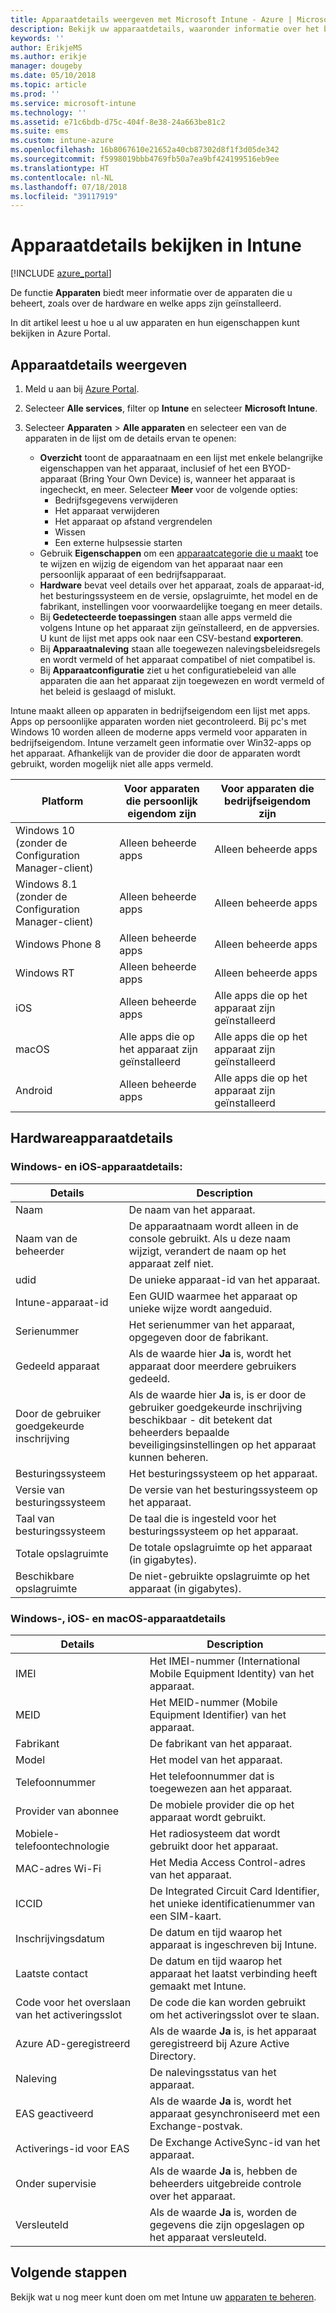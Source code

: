 ```yaml
---
title: Apparaatdetails weergeven met Microsoft Intune - Azure | Microsoft Docs
description: Bekijk uw apparaatdetails, waaronder informatie over het besturingssysteem, de opslagruimte, de fabrikant en het model. Bekijk een lijst met geïnstalleerde apps, controleer de beleidsregels voor naleving en stel TeamViewer in met Microsoft Intune in Azure. Vergelijkbaar met het bekijken van de inventaris van de apparaten die u beheert.
keywords: ''
author: ErikjeMS
ms.author: erikje
manager: dougeby
ms.date: 05/10/2018
ms.topic: article
ms.prod: ''
ms.service: microsoft-intune
ms.technology: ''
ms.assetid: e71c6bdb-d75c-404f-8e38-24a663be81c2
ms.suite: ems
ms.custom: intune-azure
ms.openlocfilehash: 16b8067610e21652a40cb87302d8f1f3d05de342
ms.sourcegitcommit: f5998019bbb4769fb50a7ea9bf424199516eb9ee
ms.translationtype: HT
ms.contentlocale: nl-NL
ms.lasthandoff: 07/18/2018
ms.locfileid: "39117919"
---
```

# <a name="see-device-details-in-intune"></a>Apparaatdetails bekijken in Intune

[!INCLUDE [azure_portal](./includes/azure_portal.md)]

De functie **Apparaten** biedt meer informatie over de apparaten die u beheert, zoals over de hardware en welke apps zijn geïnstalleerd.

In dit artikel leest u hoe u al uw apparaten en hun eigenschappen kunt bekijken in Azure Portal.

## <a name="view-the-device-details"></a>Apparaatdetails weergeven

1. Meld u aan bij [Azure Portal](https://portal.azure.com).
2. Selecteer **Alle services**, filter op **Intune** en selecteer **Microsoft Intune**.
3. Selecteer **Apparaten** > **Alle apparaten** en selecteer een van de apparaten in de lijst om de details ervan te openen:

   - **Overzicht** toont de apparaatnaam en een lijst met enkele belangrijke eigenschappen van het apparaat, inclusief of het een BYOD-apparaat (Bring Your Own Device) is, wanneer het apparaat is ingecheckt, en meer. Selecteer **Meer** voor de volgende opties:
     - Bedrijfsgegevens verwijderen
     - Het apparaat verwijderen
     - Het apparaat op afstand vergrendelen
     - Wissen
     - Een externe hulpsessie starten
   - Gebruik **Eigenschappen** om een [apparaatcategorie die u maakt](device-group-mapping.md) toe te wijzen en wijzig de eigendom van het apparaat naar een persoonlijk apparaat of een bedrijfsapparaat.
   - **Hardware** bevat veel details over het apparaat, zoals de apparaat-id, het besturingssysteem en de versie, opslagruimte, het model en de fabrikant, instellingen voor voorwaardelijke toegang en meer details.
   - Bij **Gedetecteerde toepassingen** staan alle apps vermeld die volgens Intune op het apparaat zijn geïnstalleerd, en de appversies. U kunt de lijst met apps ook naar een CSV-bestand **exporteren**.
   - Bij **Apparaatnaleving** staan alle toegewezen nalevingsbeleidsregels en wordt vermeld of het apparaat compatibel of niet compatibel is.
   - Bij **Apparaatconfiguratie** ziet u het configuratiebeleid van alle apparaten die aan het apparaat zijn toegewezen en wordt vermeld of het beleid is geslaagd of mislukt.

Intune maakt alleen op apparaten in bedrijfseigendom een lijst met apps. Apps op persoonlijke apparaten worden niet gecontroleerd. Bij pc's met Windows 10 worden alleen de moderne apps vermeld voor apparaten in bedrijfseigendom. Intune verzamelt geen informatie over Win32-apps op het apparaat. Afhankelijk van de provider die door de apparaten wordt gebruikt, worden mogelijk niet alle apps vermeld.

|Platform|Voor apparaten die persoonlijk eigendom zijn|Voor apparaten die bedrijfseigendom zijn|  
|--------------|---------------------------------|--------------------------------|  
|Windows 10 (zonder de Configuration Manager-client)|Alleen beheerde apps|Alleen beheerde apps|
|Windows 8.1 (zonder de Configuration Manager-client)|Alleen beheerde apps|Alleen beheerde apps|  
|Windows Phone 8|Alleen beheerde apps|Alleen beheerde apps|  
|Windows RT|Alleen beheerde apps|Alleen beheerde apps|  
|iOS|Alleen beheerde apps|Alle apps die op het apparaat zijn geïnstalleerd|
|macOS|Alle apps die op het apparaat zijn geïnstalleerd|Alle apps die op het apparaat zijn geïnstalleerd|  
|Android|Alleen beheerde apps|Alle apps die op het apparaat zijn geïnstalleerd|  

## <a name="hardware-device-details"></a>Hardwareapparaatdetails

### <a name="windows-and-ios-device-details"></a>Windows- en iOS-apparaatdetails:
|Details|Description|  
|--------------|----------------------|  
|Naam|De naam van het apparaat.|
|Naam van de beheerder|De apparaatnaam wordt alleen in de console gebruikt. Als u deze naam wijzigt, verandert de naam op het apparaat zelf niet.|
|udid|De unieke apparaat-id van het apparaat.|
|Intune-apparaat-id|Een GUID waarmee het apparaat op unieke wijze wordt aangeduid.|
|Serienummer|Het serienummer van het apparaat, opgegeven door de fabrikant.|
|Gedeeld apparaat|Als de waarde hier **Ja** is, wordt het apparaat door meerdere gebruikers gedeeld.|
|Door de gebruiker goedgekeurde inschrijving|Als de waarde hier **Ja** is, is er door de gebruiker goedgekeurde inschrijving beschikbaar - dit betekent dat beheerders bepaalde beveiligingsinstellingen op het apparaat kunnen beheren.|
|Besturingssysteem|Het besturingssysteem op het apparaat.|
|Versie van besturingssysteem|De versie van het besturingssysteem op het apparaat.|
|Taal van besturingssysteem|De taal die is ingesteld voor het besturingssysteem op het apparaat.|
|Totale opslagruimte|De totale opslagruimte op het apparaat (in gigabytes).|
|Beschikbare opslagruimte|De niet-gebruikte opslagruimte op het apparaat (in gigabytes).|


### <a name="windows-ios-and-macos-device-details"></a>Windows-, iOS- en macOS-apparaatdetails
|Details|Description|  
|--------------|----------------------|  
|IMEI|Het IMEI-nummer (International Mobile Equipment Identity) van het apparaat.|
|MEID|Het MEID-nummer (Mobile Equipment Identifier) van het apparaat.|
|Fabrikant|De fabrikant van het apparaat.|
|Model|Het model van het apparaat.|
|Telefoonnummer|Het telefoonnummer dat is toegewezen aan het apparaat.|
|Provider van abonnee|De mobiele provider die op het apparaat wordt gebruikt.|
|Mobiele-telefoontechnologie|Het radiosysteem dat wordt gebruikt door het apparaat.|
|MAC-adres Wi-Fi|Het Media Access Control-adres van het apparaat.|
|ICCID|De Integrated Circuit Card Identifier, het unieke identificatienummer van een SIM-kaart.|
|Inschrijvingsdatum|De datum en tijd waarop het apparaat is ingeschreven bij Intune.|
|Laatste contact|De datum en tijd waarop het apparaat het laatst verbinding heeft gemaakt met Intune.|
|Code voor het overslaan van het activeringsslot|De code die kan worden gebruikt om het activeringsslot over te slaan.|
|Azure AD-geregistreerd|Als de waarde **Ja** is, is het apparaat geregistreerd bij Azure Active Directory.|
|Naleving|De nalevingsstatus van het apparaat.|
|EAS geactiveerd|Als de waarde **Ja** is, wordt het apparaat gesynchroniseerd met een Exchange-postvak.|
|Activerings-id voor EAS|De Exchange ActiveSync-id van het apparaat.|
|Onder supervisie|Als de waarde **Ja** is, hebben de beheerders uitgebreide controle over het apparaat.|
|Versleuteld|Als de waarde **Ja** is, worden de gegevens die zijn opgeslagen op het apparaat versleuteld.|



## <a name="next-steps"></a>Volgende stappen
Bekijk wat u nog meer kunt doen om met Intune uw [apparaten te beheren](device-management.md).